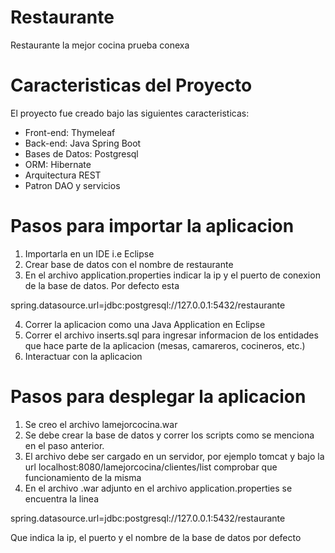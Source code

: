 # Restaurante
Restaurante la mejor cocina prueba conexa

# Caracteristicas del Proyecto
El proyecto fue creado bajo las siguientes caracteristicas:
  - Front-end: Thymeleaf
  - Back-end: Java Spring Boot
  - Bases de Datos: Postgresql
  - ORM: Hibernate
  - Arquitectura REST
  - Patron DAO y servicios

# Pasos para importar la aplicacion
1. Importarla en un IDE i.e Eclipse
2. Crear base de datos con el nombre de restaurante
3. En el archivo application.properties indicar la ip y el puerto de conexion de la base de datos. Por defecto esta 

spring.datasource.url=jdbc:postgresql://127.0.0.1:5432/restaurante

4. Correr la aplicacion como una Java Application en Eclipse
5. Correr el archivo inserts.sql para ingresar informacion de los entidades que hace parte de la aplicacion (mesas, camareros, cocineros, etc.)
6. Interactuar con la aplicacion

# Pasos para desplegar la aplicacion
1. Se creo el archivo lamejorcocina.war
2. Se debe crear la base de datos y correr los scripts como se menciona en el paso anterior.
2. El archivo debe ser cargado en un servidor, por ejemplo tomcat y bajo la url localhost:8080/lamejorcocina/clientes/list comprobar que funcionamiento de la misma
3. En el archivo .war adjunto en el archivo application.properties se encuentra la linea 

spring.datasource.url=jdbc:postgresql://127.0.0.1:5432/restaurante

Que indica la ip, el puerto y el nombre de la base de datos por defecto
